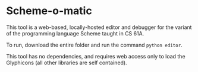 # Scheme-o-matic
This tool is a web-based, locally-hosted editor and debugger for the variant of the programming language Scheme taught in CS 61A.

To run, download the entire folder and run the command `python editor`.

This tool has no dependencies, and requires web access only to load the Glyphicons (all other libraries are self contained).
